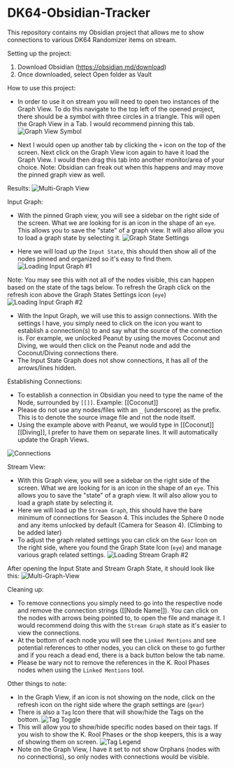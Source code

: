 # DK64-Obsidian-Tracker

This repository contains my Obsidian project that allows me to show connections to various DK64 Randomizer items on stream.





Setting up the project:

1. Download Obsidian (https://obsidian.md/download)
2. Once downloaded, select Open folder as Vault


How to use this project:

* In order to use it on stream you will need to open two instances of the Graph View. To do this navigate to the top left of the opened project, there should be a symbol with three circles in a triangle. This will open the Graph View in a Tab. I would recommend pinning this tab.
![Graph View Symbol](./Screenshots/GraphViewSymbol.png?raw=true "Graph View Symbol")

* Next I would open up another tab by clicking the `+` icon on the top of the screen. Next click on the Graph View icon again to have it load the Graph View. I would then drag this tab into another monitor/area of your choice. Note: Obsidian can freak out when this happens and may move the pinned graph view as well.

Results:
![Multi-Graph View](./Screenshots/MultiGraphView.png?raw=true "Multi-Graph View")



Input Graph:

* With the pinned Graph view, you will see a sidebar on the right side of the screen. What we are looking for is an icon in the shape of an `eye`. This allows you to save the "state" of a graph view. It will also allow you to load a graph state by selecting it.
![Graph State Settings](./Screenshots/GraphStateSettings.png?raw=true "Graph State Settings")

* Here we will load up the `Input State`, this should then show all of the nodes pinned and organized so it's easy to find them.
![Loading Input Graph #1](./Screenshots/LoadingInputGraph_1.png?raw=true "Loading Input Graph #1")

Note: You may see this with not all of the nodes visible, this can happen based on the state of the tags below. To refresh the Graph click on the refresh icon above the Graph States Settings icon (`eye`)
![Loading Input Graph #2](./Screenshots/LoadingInputGraph_2.png?raw=true "Loading Input Graph #2")

* With the Input Graph, we will use this to assign connections. With the settings I have, you simply need to click on the icon you want to establish a connection(s) to and say what the source of the connection is. For example, we unlocked Peanut by using the moves Coconut and Diving, we would then click on the Peanut node and add the Coconut/Diving connections there.
* The Input State Graph does not show connections, it has all of the arrows/lines hidden.


Establishing Connections:

* To establish a connection in Obsidian you need to type the name of the Node, surrounded by `[[]]`. Example: [[Coconut]]
* Please do not use any nodes/files with an `_` (underscore) as the prefix. This is to denote the source image file and not the node itself.
* Using the example above with Peanut, we would type in [[Coconut]] [[Diving]], I prefer to have them on separate lines. It will automatically update the Graph Views.

![Connections](./Screenshots/Connections.png?raw=true "Connections")


Stream View:
* With this Graph view, you will see a sidebar on the right side of the screen. What we are looking for is an icon in the shape of an `eye`. This allows you to save the "state" of a graph view. It will also allow you to load a graph state by selecting it.
* Here we will load up the `Stream Graph`, this should have the bare minimum of connections for Season 4. This includes the Sphere 0 node and any items unlocked by default (Camera for Season 4). (Climbing to be added later)
* To adjust the graph related settings you can click on the `Gear` Icon on the right side, where you found the Graph State Icon (`eye`) and manage various graph related settings.
![Loading Stream Graph #2](./Screenshots/LoadingStreamGraph.png?raw=true "Loading Stream Graph")

After opening the Input State and Stream Graph State, it should look like this:
![Multi-Graph-View](./Screenshots/GraphViewTabs.png?raw=true "Multi-Graph View")


Cleaning up:

* To remove connections you simply need to go into the respective node and remove the connection strings ([[Node Name]]). You can click on the nodes with arrows being pointed to, to open the file and manage it. I would recommend doing this with the `Stream Graph` state as it's easier to view the connections.
* At the bottom of each node you will see the `Linked Mentions` and see potential references to other nodes, you can click on these to go further and if you reach a dead end, there is a back button below the tab name.
* Please be wary not to remove the references in the K. Rool Phases nodes when using the `Linked Mentions` tool.



Other things to note:

* In the Graph View, if an icon is not showing on the node, click on the refresh icon on the right side where the graph settings are (`gear`)
* There is also a `Tag` Icon there that will show/hide the Tags on the bottom. 
![Tag Toggle](./Screenshots/Tags_1.png?raw=true "Tag Toggle")
* This will allow you to show/hide specific nodes based on their tags. If you wish to show the K. Rool Phases or the shop keepers, this is a way of showing them on screen.
![Tag Legend](./Screenshots/Tags_2.png?raw=true "Tag Legend")
* Note on the Graph View, I have it set to not show Orphans (nodes with no connections), so only nodes with connections would be visible.
